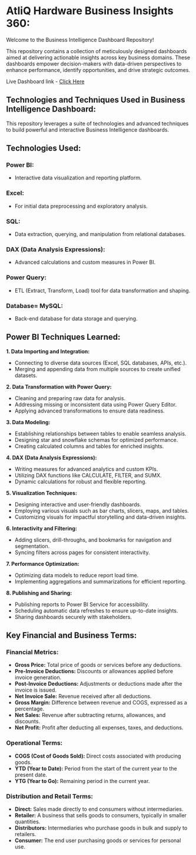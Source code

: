 # AtliQ Hardware Business Insights 360:
Welcome to the Business Intelligence Dashboard Repository!

This repository contains a collection of meticulously designed dashboards aimed at delivering actionable insights across key business domains. These dashboards empower decision-makers with data-driven perspectives to enhance performance, identify opportunities, and drive strategic outcomes.

Live Dashboard link - [Click Here](https://app.powerbi.com/view?r=eyJrIjoiOWM2YWQyMjYtYzcxMS00ZDFlLThkOTgtZTk0Njc2MzQyNDYxIiwidCI6ImM2ZTU0OWIzLTVmNDUtNDAzMi1hYWU5LWQ0MjQ0ZGM1YjJjNCJ9)

## Technologies and Techniques Used in Business Intelligence Dashboard:
This repository leverages a suite of technologies and advanced techniques to build powerful and interactive Business Intelligence dashboards.

## Technologies Used:

### Power BI:

- Interactive data visualization and reporting platform.

### Excel:

- For initial data preprocessing and exploratory analysis.
  
### SQL:

- Data extraction, querying, and manipulation from relational databases.
  
### DAX (Data Analysis Expressions):

- Advanced calculations and custom measures in Power BI.

### Power Query:

- ETL (Extract, Transform, Load) tool for data transformation and shaping.

### Database= MySQL:

- Back-end database for data storage and querying.

## Power BI Techniques Learned:

**1. Data Importing and Integration:**
- Connecting to diverse data sources (Excel, SQL databases, APIs, etc.).
- Merging and appending data from multiple sources to create unified datasets.
  
**2. Data Transformation with Power Query:**
- Cleaning and preparing raw data for analysis.
- Addressing missing or inconsistent data using Power Query Editor.
- Applying advanced transformations to ensure data readiness.
 
**3. Data Modeling:**
- Establishing relationships between tables to enable seamless analysis.
- Designing star and snowflake schemas for optimized performance.
- Creating calculated columns and tables for enriched insights.
  
**4. DAX (Data Analysis Expressions):**
- Writing measures for advanced analytics and custom KPIs.
- Utilizing DAX functions like CALCULATE, FILTER, and SUMX.
- Dynamic calculations for robust and flexible reporting.

**5. Visualization Techniques:**
- Designing interactive and user-friendly dashboards.
- Employing various visuals such as bar charts, slicers, maps, and tables.
- Customizing visuals for impactful storytelling and data-driven insights.

**6. Interactivity and Filtering:**
- Adding slicers, drill-throughs, and bookmarks for navigation and segmentation.
- Syncing filters across pages for consistent interactivity.

**7. Performance Optimization:**
- Optimizing data models to reduce report load time.
- Implementing aggregations and summarizations for efficient reporting.

**8. Publishing and Sharing:**
- Publishing reports to Power BI Service for accessibility.
- Scheduling automatic data refreshes to ensure up-to-date insights.
- Sharing dashboards securely with stakeholders.

## Key Financial and Business Terms:

### Financial Metrics:
- **Gross Price:** Total price of goods or services before any deductions.
- **Pre-Invoice Deductions:** Discounts or allowances applied before invoice generation.
- **Post-Invoice Deductions:** Adjustments or deductions made after the invoice is issued.
- **Net Invoice Sale:** Revenue received after all deductions.
- **Gross Margin:** Difference between revenue and COGS, expressed as a percentage.
- **Net Sales:** Revenue after subtracting returns, allowances, and discounts.
- **Net Profit:** Profit after deducting all expenses, taxes, and deductions.

### Operational Terms:
- **COGS (Cost of Goods Sold):** Direct costs associated with producing goods.
- **YTD (Year to Date):** Period from the start of the current year to the present date.
- **YTG (Year to Go):** Remaining period in the current year.

### Distribution and Retail Terms:
- **Direct:** Sales made directly to end consumers without intermediaries.
- **Retailer:** A business that sells goods to consumers, typically in smaller quantities.
- **Distributors:** Intermediaries who purchase goods in bulk and supply to retailers.
- **Consumer:** The end user purchasing goods or services for personal use.
